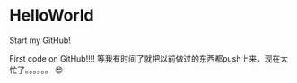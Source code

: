 # HelloWorld
Start my GitHub!

First code on GitHub!!!!
等我有时间了就把以前做过的东西都push上来，现在太忙了。。。。。。
:heart_eyes:
